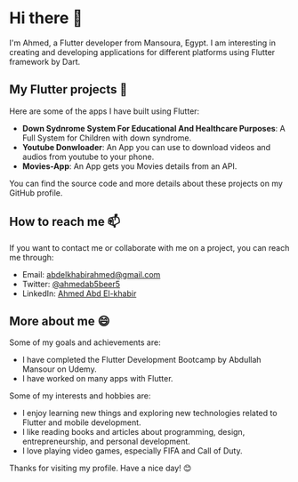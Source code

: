 # Hi there 👋

I'm Ahmed, a Flutter developer from Mansoura, Egypt. I am interesting in creating and developing applications for different platforms using Flutter framework by Dart.

## My Flutter projects 🚀

Here are some of the apps I have built using Flutter:
- **Down Sydnrome System For Educational And Healthcare Purposes**: A Full System for Children with down syndrome.
- **Youtube Donwloader**: An App you can use to download videos and audios from youtube to your phone.
- **Movies-App**: An App gets you Movies details from an API.


You can find the source code and more details about these projects on my GitHub profile.

## How to reach me 📫

If you want to contact me or collaborate with me on a project, you can reach me through:

- Email: abdelkhabirahmed@gmail.com
- Twitter: [@ahmedab5beer5](https://twitter.com/ahmedab5beer5)
- LinkedIn: [Ahmed Abd El-khabir](www.linkedin.com/in/ahmed-abd-el-khabir-306b04254)

## More about me 😄

Some of my goals and achievements are:

- I have completed the Flutter Development Bootcamp by Abdullah Mansour on Udemy.
- I have worked on many apps with Flutter.

Some of my interests and hobbies are:

- I enjoy learning new things and exploring new technologies related to Flutter and mobile development.
- I like reading books and articles about programming, design, entrepreneurship, and personal development.
- I love playing video games, especially FIFA and Call of Duty.

Thanks for visiting my profile. Have a nice day! 😊

